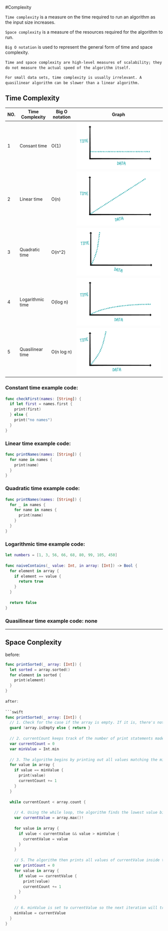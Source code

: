 #Complexity

`Time complexity` is a measure on the time required to run an algorithm as the input size increases.

`Space complexity` is a measure of the resources required for the algorithm to run.

`Big O notation` is used to represent the general form of time and space complexity.

`Time and space complexity are high-level measures of scalability; they do not measure the actual speed of the algorithm itself.`

`For small data sets, time complexity is usually irrelevant. A quasilinear algorithm can be slower than a linear algorithm. `

## Time Complexity

|NO.|Time Complexity|Big O notation|Graph|
|---|---|---|---|
|1|Consant time|O(1)|![1.png](source/1.png "1.png") |
|2|Linear time|O(n)|![2.png](source/2.png "2.png") |
|3|Quadratic time|O(n^2)|![3.png](source/3.png "3.png") |
|4|Logarithmic time|O(log n)|![4.png](source/4.png "4.png") |
|5|Quasilinear time|O(n log n)|![5.png](source/5.png "5.png") |

### Constant time example code:
```swift
func checkFirst(names: [String]) {
  if let first = names.first {
    print(first)
  } else {
    print("no names")
  }
}
```

### Linear time example code:
```swift
func printNames(names: [String]) {
  for name in names {
    print(name)
  }
}
```

### Quadratic time example code:
```swift
func printNames(names: [String]) {
  for _ in names {
    for name in names {
      print(name)
    }
  }
}
```

### Logarithmic time example code:
```swift
let numbers = [1, 3, 56, 66, 68, 80, 99, 105, 450]

func naiveContains(_ value: Int, in array: [Int]) -> Bool {
  for element in array {
    if element == value {
      return true
    }
  }
  
  return false
}
```

### Quasilinear time example code: none

--- 

## Space Conplexity
before:

```swift
func printSorted(_ array: [Int]) {
  let sorted = array.sorted()
  for element in sorted {
    print(element)
  }
}

after:

```swift
func printSorted(_ array: [Int]) {
  // 1. Check for the case if the array is empty. If it is, there's nothing to print.
  guard !array.isEmpty else { return }

  // 2. currentCount keeps track of the number of print statements made . minValue stores the last printed value.
  var currentCount = 0
  var minValue = Int.min

  // 3. The algorithm begins by printing out all values matching the minValue, and updates the currentCount according to the number of print statements made.
  for value in array {
    if value == minValue {
      print(value)
      currentCount += 1
    }
  }

  while currentCount < array.count {
  
    // 4. Using the while loop, the algorithm finds the lowest value bigger than minValue and stores it in currentValue.
    var currentValue = array.max()!
    
    for value in array {
      if value < currentValue && value > minValue {
        currentValue = value
      }
    }

    // 5. The algorithm then prints all values of currentValue inside the array while updating currentCount.
    var printCount = 0
    for value in array {
      if value == currentValue {
        print(value)
        currentCount += 1
      }
    }

    // 6. minValue is set to currentValue so the next iteration will try to find the next minimum value.
    minValue = currentValue
  }
}
```





